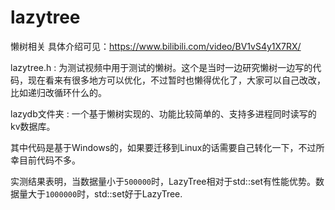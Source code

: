# lazytree
懒树相关
具体介绍可见：https://www.bilibili.com/video/BV1vS4y1X7RX/

lazytree.h : 为测试视频中用于测试的懒树。这个是当时一边研究懒树一边写的代码，现在看来有很多地方可以优化，不过暂时也懒得优化了，大家可以自己改改，比如递归改循环什么的。

lazydb文件夹 : 一个基于懒树实现的、功能比较简单的、支持多进程同时读写的kv数据库。

其中代码是基于Windows的，如果要迁移到Linux的话需要自己转化一下，不过所幸目前代码不多。

实测结果表明，当数据量小于`500000`时，LazyTree相对于std::set有性能优势。数据量大于`1000000`时，std::set好于LazyTree.
